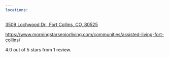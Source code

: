 ```yaml
---
locations: 
---
```


[3509 Lochwood Dr., Fort Collins, CO, 80525](geo:40.53879525,-105.05262618459975)

https://www.morningstarseniorliving.com/communities/assisted-living-fort-collins/

4.0 out of 5 stars from 1 review.
